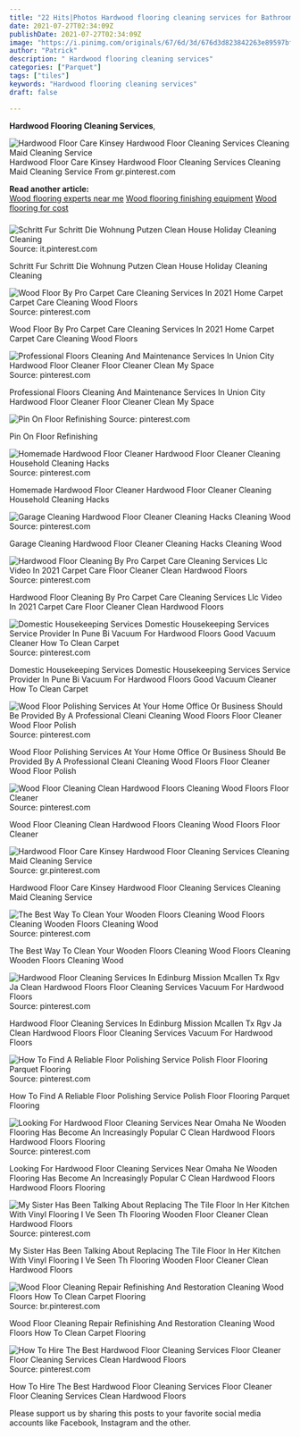 ```yaml
---
title: "22 Hits|Photos Hardwood flooring cleaning services for Bathroom Tiles"
date: 2021-07-27T02:34:09Z
publishDate: 2021-07-27T02:34:09Z
image: "https://i.pinimg.com/originals/67/6d/3d/676d3d823842263e89597bf9a62807e9.jpg"
author: "Patrick"
description: " Hardwood flooring cleaning services"
categories: ["Parquet"]
tags: ["tiles"]
keywords: "Hardwood flooring cleaning services"
draft: false

---
```

<!-- Head tag Code -->
**Hardwood Flooring Cleaning Services**, 

![Hardwood Floor Care Kinsey Hardwood Floor Cleaning Services Cleaning Maid Cleaning Service](https://i.pinimg.com/originals/94/7e/8f/947e8fe29410c0440277e7dc8883fa4d.jpg "Hardwood Floor Care Kinsey Hardwood Floor Cleaning Services Cleaning Maid Cleaning Service")
Hardwood Floor Care Kinsey Hardwood Floor Cleaning Services Cleaning Maid Cleaning Service From gr.pinterest.com

**Read another article:**  
[Wood flooring experts near me](/wood-flooring-experts-near-me/)
[Wood flooring finishing equipment](/wood-flooring-finishing-equipment/)
[Wood flooring for cost](/wood-flooring-for-cost/)




### 

 


![Schritt Fur Schritt Die Wohnung Putzen Clean House Holiday Cleaning Cleaning](https://i.pinimg.com/originals/b1/dc/c6/b1dcc6ed57618e5e2165b784fea3aadb.jpg "Schritt Fur Schritt Die Wohnung Putzen Clean House Holiday Cleaning Cleaning")
Source: it.pinterest.com

Schritt Fur Schritt Die Wohnung Putzen Clean House Holiday Cleaning Cleaning  

![Wood Floor By Pro Carpet Care Cleaning Services In 2021 Home Carpet Carpet Care Cleaning Wood Floors](https://i.pinimg.com/originals/aa/5c/e5/aa5ce52941aa25facd6b7604e40323f4.jpg "Wood Floor By Pro Carpet Care Cleaning Services In 2021 Home Carpet Carpet Care Cleaning Wood Floors")
Source: pinterest.com

Wood Floor By Pro Carpet Care Cleaning Services In 2021 Home Carpet Carpet Care Cleaning Wood Floors  

![Professional Floors Cleaning And Maintenance Services In Union City Hardwood Floor Cleaner Floor Cleaner Clean My Space](https://i.pinimg.com/736x/4d/4a/9f/4d4a9f070b7b00b00834312ba8ac471f.jpg "Professional Floors Cleaning And Maintenance Services In Union City Hardwood Floor Cleaner Floor Cleaner Clean My Space")
Source: pinterest.com

Professional Floors Cleaning And Maintenance Services In Union City Hardwood Floor Cleaner Floor Cleaner Clean My Space  

![Pin On Floor Refinishing](https://i.pinimg.com/474x/2c/98/3f/2c983fb6d68390ebb2d95ee577fd072b.jpg "Pin On Floor Refinishing")
Source: pinterest.com

Pin On Floor Refinishing  

![Homemade Hardwood Floor Cleaner Hardwood Floor Cleaner Cleaning Household Cleaning Hacks](https://i.pinimg.com/originals/2b/f8/46/2bf84684059035da764fd19b573668cf.jpg "Homemade Hardwood Floor Cleaner Hardwood Floor Cleaner Cleaning Household Cleaning Hacks")
Source: pinterest.com

Homemade Hardwood Floor Cleaner Hardwood Floor Cleaner Cleaning Household Cleaning Hacks  

![Garage Cleaning Hardwood Floor Cleaner Cleaning Hacks Cleaning Wood](https://i.pinimg.com/564x/cf/2c/ba/cf2cba4116c3027f0e373082e54f5697--hardwood-floor-cleaner-hardwood-floors.jpg "Garage Cleaning Hardwood Floor Cleaner Cleaning Hacks Cleaning Wood")
Source: pinterest.com

Garage Cleaning Hardwood Floor Cleaner Cleaning Hacks Cleaning Wood  

![Hardwood Floor Cleaning By Pro Carpet Care Cleaning Services Llc Video In 2021 Carpet Care Floor Cleaner Clean Hardwood Floors](https://i.pinimg.com/originals/d6/cf/f1/d6cff187d0a2102b3fe08aa91523ae84.jpg "Hardwood Floor Cleaning By Pro Carpet Care Cleaning Services Llc Video In 2021 Carpet Care Floor Cleaner Clean Hardwood Floors")
Source: pinterest.com

Hardwood Floor Cleaning By Pro Carpet Care Cleaning Services Llc Video In 2021 Carpet Care Floor Cleaner Clean Hardwood Floors  

![Domestic Housekeeping Services Domestic Housekeeping Services Service Provider In Pune Bi Vacuum For Hardwood Floors Good Vacuum Cleaner How To Clean Carpet](https://i.pinimg.com/originals/70/f3/33/70f3331e8845b7f1c0f282ecdfd9c14d.jpg "Domestic Housekeeping Services Domestic Housekeeping Services Service Provider In Pune Bi Vacuum For Hardwood Floors Good Vacuum Cleaner How To Clean Carpet")
Source: pinterest.com

Domestic Housekeeping Services Domestic Housekeeping Services Service Provider In Pune Bi Vacuum For Hardwood Floors Good Vacuum Cleaner How To Clean Carpet  

![Wood Floor Polishing Services At Your Home Office Or Business Should Be Provided By A Professional Cleani Cleaning Wood Floors Floor Cleaner Wood Floor Polish](https://i.pinimg.com/474x/f0/3f/0d/f03f0d5de46200a22c356cf2bbb9dca6.jpg "Wood Floor Polishing Services At Your Home Office Or Business Should Be Provided By A Professional Cleani Cleaning Wood Floors Floor Cleaner Wood Floor Polish")
Source: pinterest.com

Wood Floor Polishing Services At Your Home Office Or Business Should Be Provided By A Professional Cleani Cleaning Wood Floors Floor Cleaner Wood Floor Polish  

![Wood Floor Cleaning Clean Hardwood Floors Cleaning Wood Floors Floor Cleaner](https://i.pinimg.com/originals/65/8d/f5/658df578bdb1b0c885034d38fc1e850e.jpg "Wood Floor Cleaning Clean Hardwood Floors Cleaning Wood Floors Floor Cleaner")
Source: pinterest.com

Wood Floor Cleaning Clean Hardwood Floors Cleaning Wood Floors Floor Cleaner  

![Hardwood Floor Care Kinsey Hardwood Floor Cleaning Services Cleaning Maid Cleaning Service](https://i.pinimg.com/originals/94/7e/8f/947e8fe29410c0440277e7dc8883fa4d.jpg "Hardwood Floor Care Kinsey Hardwood Floor Cleaning Services Cleaning Maid Cleaning Service")
Source: gr.pinterest.com

Hardwood Floor Care Kinsey Hardwood Floor Cleaning Services Cleaning Maid Cleaning Service  

![The Best Way To Clean Your Wooden Floors Cleaning Wood Floors Cleaning Wooden Floors Cleaning Wood](https://i.pinimg.com/originals/a5/58/2a/a5582aa6d91f11b48aca6c0c9110705f.png "The Best Way To Clean Your Wooden Floors Cleaning Wood Floors Cleaning Wooden Floors Cleaning Wood")
Source: pinterest.com

The Best Way To Clean Your Wooden Floors Cleaning Wood Floors Cleaning Wooden Floors Cleaning Wood  

![Hardwood Floor Cleaning Services In Edinburg Mission Mcallen Tx Rgv Ja Clean Hardwood Floors Floor Cleaning Services Vacuum For Hardwood Floors](https://i.ytimg.com/vi/fk_fD9S6tkk/maxresdefault.jpg "Hardwood Floor Cleaning Services In Edinburg Mission Mcallen Tx Rgv Ja Clean Hardwood Floors Floor Cleaning Services Vacuum For Hardwood Floors")
Source: pinterest.com

Hardwood Floor Cleaning Services In Edinburg Mission Mcallen Tx Rgv Ja Clean Hardwood Floors Floor Cleaning Services Vacuum For Hardwood Floors  

![How To Find A Reliable Floor Polishing Service Polish Floor Flooring Parquet Flooring](https://i.pinimg.com/originals/86/e3/5c/86e35ce197238993f353df16332ac848.jpg "How To Find A Reliable Floor Polishing Service Polish Floor Flooring Parquet Flooring")
Source: pinterest.com

How To Find A Reliable Floor Polishing Service Polish Floor Flooring Parquet Flooring  

![Looking For Hardwood Floor Cleaning Services Near Omaha Ne Wooden Flooring Has Become An Increasingly Popular C Clean Hardwood Floors Hardwood Floors Flooring](https://i.pinimg.com/736x/ac/dd/95/acdd9575fd96879a901a26b9257599dd.jpg "Looking For Hardwood Floor Cleaning Services Near Omaha Ne Wooden Flooring Has Become An Increasingly Popular C Clean Hardwood Floors Hardwood Floors Flooring")
Source: pinterest.com

Looking For Hardwood Floor Cleaning Services Near Omaha Ne Wooden Flooring Has Become An Increasingly Popular C Clean Hardwood Floors Hardwood Floors Flooring  

![My Sister Has Been Talking About Replacing The Tile Floor In Her Kitchen With Vinyl Flooring I Ve Seen Th Flooring Wooden Floor Cleaner Clean Hardwood Floors](https://i.pinimg.com/originals/fd/34/b8/fd34b8395c296dc8c6c748127d461671.jpg "My Sister Has Been Talking About Replacing The Tile Floor In Her Kitchen With Vinyl Flooring I Ve Seen Th Flooring Wooden Floor Cleaner Clean Hardwood Floors")
Source: pinterest.com

My Sister Has Been Talking About Replacing The Tile Floor In Her Kitchen With Vinyl Flooring I Ve Seen Th Flooring Wooden Floor Cleaner Clean Hardwood Floors  

![Wood Floor Cleaning Repair Refinishing And Restoration Cleaning Wood Floors How To Clean Carpet Flooring](https://i.pinimg.com/736x/4f/a3/39/4fa3398218b094f6690dc10d4e889d64.jpg "Wood Floor Cleaning Repair Refinishing And Restoration Cleaning Wood Floors How To Clean Carpet Flooring")
Source: br.pinterest.com

Wood Floor Cleaning Repair Refinishing And Restoration Cleaning Wood Floors How To Clean Carpet Flooring  

![How To Hire The Best Hardwood Floor Cleaning Services Floor Cleaner Floor Cleaning Services Clean Hardwood Floors](https://i.pinimg.com/originals/67/6d/3d/676d3d823842263e89597bf9a62807e9.jpg "How To Hire The Best Hardwood Floor Cleaning Services Floor Cleaner Floor Cleaning Services Clean Hardwood Floors")
Source: pinterest.com

How To Hire The Best Hardwood Floor Cleaning Services Floor Cleaner Floor Cleaning Services Clean Hardwood Floors  

Please support us by sharing this posts to your favorite social media accounts like Facebook, Instagram and the other.

